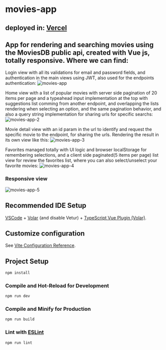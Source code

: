 # movies-app
## deployed in: [Vercel](https://movies-app-shared-box.vercel.app/)

## App for rendering and searching movies using the MoviesDB public api, created with Vue js, totally responsive. Where we can find:

Login view with all its validations for email and password fields, and authentication in the main views using JWT, also used for the endpoints authentication:
![movies-app](https://user-images.githubusercontent.com/67027844/225067182-129850d1-13f9-44d5-9072-ee2c8a8b11d8.gif)

Home view with a list of popular movies with server side pagination of 20 items per page and a typeahead input implementation at the top with suggestions list comming from another endpoint, and overlapping the lists rendering when selecting an option, and the same pagination behavior, and also a query string implementation for sharing urls for specific searchs:
![movies-app-2](https://user-images.githubusercontent.com/67027844/225069205-4c254e7f-2061-4c95-9bdb-e0225e9e56ec.gif)

Movie detail view with an id param in the url to identify and request the specific movie to the endpoint, for sharing the urls. Rendering the result in its own view like this:
![movies-app-3](https://user-images.githubusercontent.com/67027844/225073539-6c994c05-598b-46c4-a540-06fd00937ca8.gif)

Favorites managed totally with UI logic and browser localStorage for remembering selections, and a client side paginated(5 items per page) list view for review the favorites list, where you can also select/unselect your favorite movies:
![movies-app-4](https://user-images.githubusercontent.com/67027844/225074515-6538b4f9-3e7a-4596-b38f-6efa89dd757d.gif)

### Responsive view
![movies-app-5](https://user-images.githubusercontent.com/67027844/225082209-b4f9b355-77d2-46d4-8bf3-e7f6a393fafc.gif)


## Recommended IDE Setup

[VSCode](https://code.visualstudio.com/) + [Volar](https://marketplace.visualstudio.com/items?itemName=Vue.volar) (and disable Vetur) + [TypeScript Vue Plugin (Volar)](https://marketplace.visualstudio.com/items?itemName=Vue.vscode-typescript-vue-plugin).

## Customize configuration

See [Vite Configuration Reference](https://vitejs.dev/config/).

## Project Setup

```sh
npm install
```

### Compile and Hot-Reload for Development

```sh
npm run dev
```

### Compile and Minify for Production

```sh
npm run build
```

### Lint with [ESLint](https://eslint.org/)

```sh
npm run lint
```
